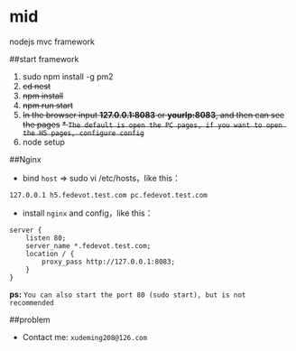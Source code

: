 # mid
nodejs mvc framework

##start framework
1. sudo npm install -g pm2
2. ~~cd nest~~
3. ~~npm install~~
4. ~~npm run start~~
5. ~~In the browser input **127.0.0.1:8083** or **yourIp:8083**, and then can see the pages~~
    ~~* `The default is open the PC pages, if you want to open the H5 pages, configure config`~~
2. node setup

##Nginx
* bind `host` => sudo vi /etc/hosts，like this：

```
127.0.0.1 h5.fedevot.test.com pc.fedevot.test.com
```
* install `nginx` and config，like this：

```
server {
    listen 80;
    server_name *.fedevot.test.com;
    location / {
        proxy_pass http://127.0.0.1:8083;
    }
}
```

**ps:**
`You can also start the port 80 (sudo start), but is not recommended`

##problem
* Contact me: `xudeming208@126.com`
